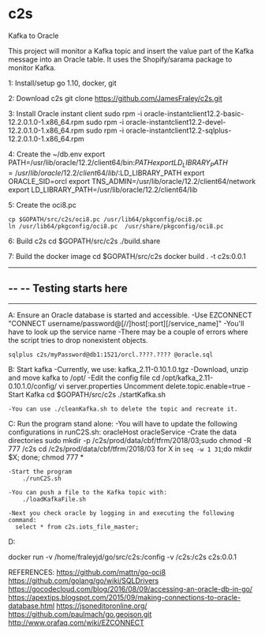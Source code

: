 # c2s
Kafka to Oracle 

This project will monitor a Kafka topic and insert the value part of the Kafka message into an Oracle table.  It uses the Shopify/sarama package to monitor Kafka.

1: Install/setup go 1.10, docker, git

2: Download c2s
	git clone https://github.com/JamesFraley/c2s.git

3: Install Oracle instant client
	sudo rpm -i oracle-instantclient12.2-basic-12.2.0.1.0-1.x86_64.rpm
	sudo rpm -i oracle-instantclient12.2-devel-12.2.0.1.0-1.x86_64.rpm
	sudo rpm -i oracle-instantclient12.2-sqlplus-12.2.0.1.0-1.x86_64.rpm
	
4: Create the ~/db.env
	export PATH=/usr/lib/oracle/12.2/client64/bin:$PATH
	export LD_LIBRARY_PATH=/usr/lib/oracle/12.2/client64/lib/:$LD_LIBRARY_PATH
	export ORACLE_SID=orcl
	export TNS_ADMIN=/usr/lib/oracle/12.2/client64/network
	export LD_LIBRARY_PATH=/usr/lib/oracle/12.2/client64/lib

5: Create the oci8.pc

	cp $GOPATH/src/c2s/oci8.pc /usr/lib64/pkgconfig/oci8.pc
	ln /usr/lib64/pkgconfig/oci8.pc  /usr/share/pkgconfig/oci8.pc


6: Build c2s
	cd $GOPATH/src/c2s
	./build.share

7:  Build the docker image
	cd $GOPATH/src/c2s
	docker build . -t c2s:0.0.1


--------------------------------------------
--
--  Testing starts here
--
--------------------------------------------

A: Ensure an Oracle database is started and accessible.
	-Use EZCONNECT "CONNECT username/password@[//]host[:port][/service_name]"
	-You'll have to look up the service name
	-There may be a couple of errors where the script tries to drop nonexistent objects.
	
	sqlplus c2s/myPassword@db1:1521/orcl.????.???? @oracle.sql
	
B: Start kafka
	-Currently, we use: kafka_2.11-0.10.1.0.tgz
	-Download, unzip and move kafka to /opt/
	-Edit the config file
		cd /opt/kafka_2.11-0.10.1.0/config/
		vi server.properties 
		Uncomment delete.topic.enable=true
	-Start Kafka
		cd $GOPATH/src/c2s
		./startKafka.sh

	-You can use ./cleanKafka.sh to delete the topic and recreate it.

C: Run the program stand alone:
	-You will have to update the following configurations in runC2S.sh:
		oracleHost
		oracleService
	-Crate the data directories
		sudo mkdir -p /c2s/prod/data/cbf/tfrm/2018/03;sudo chmod -R 777 /c2s
		cd /c2s/prod/data/cbf/tfrm/2018/03
		for X in `seq -w 1 31`;do mkdir $X; done; chmod 777 *

	-Start the program
		./runC2S.sh

	-You can push a file to the Kafka topic with:
		./loadKafkaFile.sh

	-Next you check oracle by logging in and executing the following command:
	  select * from c2s.iots_file_master;
	  
D:

docker run -v /home/fraleyjd/go/src/c2s:/config -v /c2s:/c2s c2s:0.0.1



REFERENCES:
	https://github.com/mattn/go-oci8
	https://github.com/golang/go/wiki/SQLDrivers
	https://gocodecloud.com/blog/2016/08/09/accessing-an-oracle-db-in-go/
	https://apextips.blogspot.com/2015/09/making-connections-to-oracle-database.html
	https://jsoneditoronline.org/
	https://github.com/paulmach/go.geojson.git
	http://www.orafaq.com/wiki/EZCONNECT

